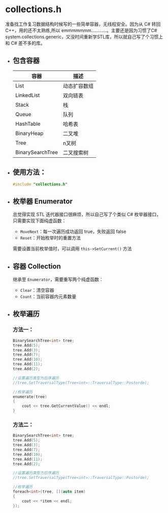 # collections.h

  准备找工作复习数据结构时候写的一些简单容器，无线程安全。因为从 C# 转回 C++，用的还不太熟练,所以 emmmmmmm…………。主要还是因为习惯了C# system.collections.generic，又没时间重新学STL库，所以就自己写了个习惯上和 C# 差不多的库。

* ## 包含容器

  容器|描述
  ----|----
  List|动态扩容数组
  LinkedList|双向链表
  Stack|栈
  Queue|队列
  HashTable|哈希表
  BinaryHeap|二叉堆
  Tree|n叉树
  BinarySearchTree|二叉搜索树

* ## 使用方法：

  ```cpp
  #include "collections.h"
  ```

* ## 枚举器 Enumerator

  总觉得实现 STL 迭代器接口很麻烦，所以自己写了个类似 C# 枚举器接口，只需要实现下面纯虚函数：
  
  * `MoveNext`：每一次遍历成功返回 true，失败返回 false
  * `Reset`：开始枚举时的重置方法

  需要设置当前枚举值时，可以调用 `this->SetCurrent()` 方法



* ## 容器 Collection

  继承至 `Enumerator`，需要重写两个纯虚函数：
  
  * `Clear`：清空容器
  * `Count`：当前容器内元素数量



* ## 枚举遍历
  
  ### 方法一：
  
  ```cpp
  BinarySearchTree<int> tree;
  tree.Add(5);
  tree.Add(3);
  tree.Add(7);
  tree.Add(10);
  tree.Add(11);
  tree.Add(2);

  //设置遍历类型为后序遍历
  //tree.SetTraversalType(Tree<int>::TraversalType::Postorde);
  
  //枚举遍历
  enumerate(tree)
  {
      cout << tree.GetCurrentValue() << endl;
  }
  ```
  
  ### 方法二：
  
  ```cpp
  BinarySearchTree<int> tree;
  tree.Add(5);
  tree.Add(3);
  tree.Add(7);
  tree.Add(10);
  tree.Add(11);
  tree.Add(2);

  //设置遍历类型为后序遍历
  //tree.SetTraversalType(Tree<int>::TraversalType::Postorde);

  //枚举遍历
  foreach<int>(tree, [](auto item)
  {
      cout << *item << endl;
  });
  ```
